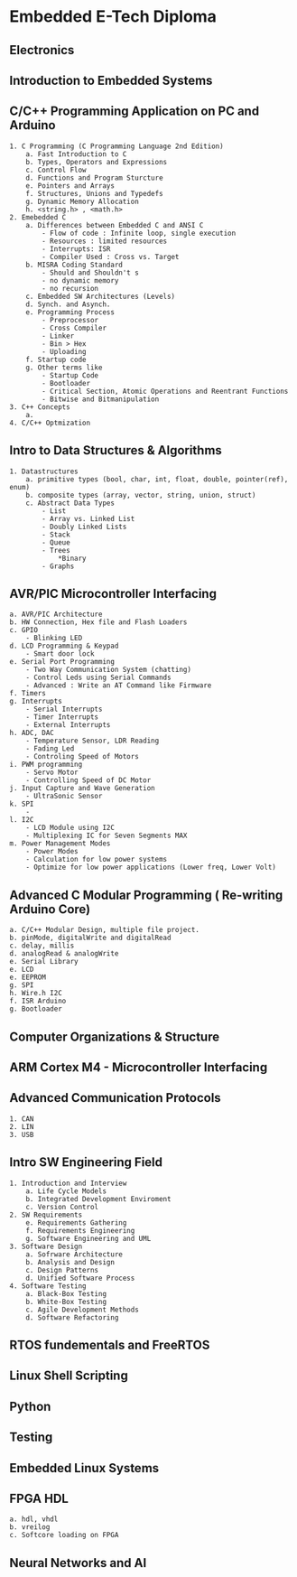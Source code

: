 # Embedded E-Tech Diploma

## Electronics

## Introduction to Embedded Systems

## C/C++ Programming Application on PC and Arduino
	1. C Programming (C Programming Language 2nd Edition)
		a. Fast Introduction to C
		b. Types, Operators and Expressions
		c. Control Flow
		d. Functions and Program Sturcture
		e. Pointers and Arrays
		f. Structures, Unions and Typedefs
		g. Dynamic Memory Allocation
		h. <string.h> , <math.h>
	2. Emebedded C 
		a. Differences between Embedded C and ANSI C 
			- Flow of code : Infinite loop, single execution 
			- Resources : limited resources
			- Interrupts: ISR
			- Compiler Used : Cross vs. Target
		b. MISRA Coding Standard
			- Should and Shouldn't s 
			- no dynamic memory 
			- no recursion 
		c. Embedded SW Architectures (Levels) 
		d. Synch. and Asynch. 
		e. Programming Process
			- Preprocessor
			- Cross Compiler
			- Linker
			- Bin > Hex
			- Uploading
		f. Startup code
		g. Other terms like 
			- Startup Code
			- Bootloader
			- Critical Section, Atomic Operations and Reentrant Functions
			- Bitwise and Bitmanipulation
	3. C++ Concepts
		a. 
	4. C/C++ Optmization

## Intro to Data Structures & Algorithms
	1. Datastructures 
		a. primitive types (bool, char, int, float, double, pointer(ref), enum)
		b. composite types (array, vector, string, union, struct)
		c. Abstract Data Types
			- List
			- Array vs. Linked List 
			- Doubly Linked Lists
			- Stack
			- Queue 
			- Trees
				*Binary 
			- Graphs

## AVR/PIC Microcontroller Interfacing 
	a. AVR/PIC Architecture
	b. HW Connection, Hex file and Flash Loaders
	c. GPIO
		- Blinking LED
	d. LCD Programming & Keypad
		- Smart door lock
	e. Serial Port Programming
		- Two Way Communication System (chatting) 
		- Control Leds using Serial Commands
		- Advanced : Write an AT Command like Firmware
	f. Timers 
	g. Interrupts
		- Serial Interrupts
		- Timer Interrupts
		- External Interrupts
	h. ADC, DAC
		- Temperature Sensor, LDR Reading 
		- Fading Led
		- Controling Speed of Motors
	i. PWM programming
		- Servo Motor
		- Controlling Speed of DC Motor
	j. Input Capture and Wave Generation
		- UltraSonic Sensor 
	k. SPI
		- 
	l. I2C
		- LCD Module using I2C
		- Multiplexing IC for Seven Segments MAX
	m. Power Management Modes
		- Power Modes
		- Calculation for low power systems
		- Optimize for low power applications (Lower freq, Lower Volt)

## Advanced C Modular Programming ( Re-writing Arduino Core)
	a. C/C++ Modular Design, multiple file project. 
	b. pinMode, digitalWrite and digitalRead
	c. delay, millis
	d. analogRead & analogWrite
	e. Serial Library 
	e. LCD
	e. EEPROM
	g. SPI
	h. Wire.h I2C
	f. ISR Arduino
	g. Bootloader

## Computer Organizations & Structure

## ARM Cortex M4 - Microcontroller Interfacing

## Advanced Communication Protocols
	1. CAN
	2. LIN
	3. USB

## Intro SW Engineering Field
	1. Introduction and Interview
		a. Life Cycle Models
		b. Integrated Development Enviroment
		c. Version Control
	2. SW Requirements
		e. Requirements Gathering
		f. Requirements Engineering
		g. Software Engineering and UML
	3. Software Design 
		a. Sofrware Architecture
		b. Analysis and Design
		c. Design Patterns
		d. Unified Software Process
	4. Software Testing
		a. Black-Box Testing
		b. White-Box Testing
		c. Agile Development Methods
		d. Software Refactoring

## RTOS fundementals and FreeRTOS

## Linux Shell Scripting 

## Python

## Testing

## Embedded Linux Systems

## FPGA HDL
	a. hdl, vhdl
	b. vreilog
	c. Softcore loading on FPGA 

## Neural Networks and AI 


